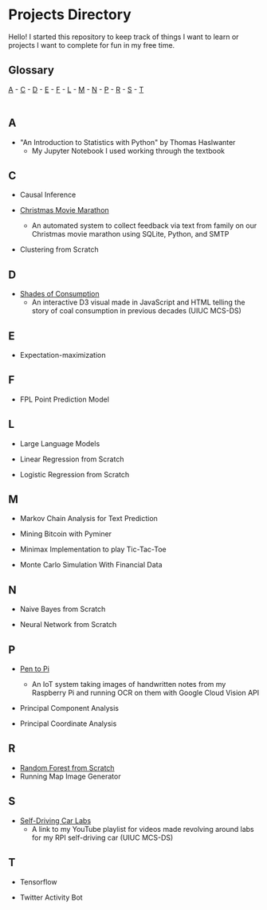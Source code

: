 # Projects Directory
Hello! I started this repository to keep track of things I want to learn or projects I want to complete for fun in my free time. 

## Glossary

[A](#a) - [C](#c) - [D](#d) - [E](#e) - [F](#f) - [L](#l) - [M](#m) - [N](#n) - [P](#p) - [R](#r) - [S](#s) - [T](#t) 
<br>
<br>
## A <a id="a"></a>
- "An Introduction to Statistics with Python" by Thomas Haslwanter
  - My Jupyter Notebook I used working through the textbook

## C <a id="c"></a>
- Causal Inference
  
- <a href="https://github.com/reedwrogers/Christmas-Movie-Marathon">Christmas Movie Marathon</a>
  - An automated system to collect feedback via text from family on our Christmas movie marathon using SQLite, Python, and SMTP

- Clustering from Scratch

## D <a id="d"></a>
- <a href="https://reedwrogers.github.io/Shades-of-Consumption.github.io/">Shades of Consumption</a>
  - An interactive D3 visual made in JavaScript and HTML telling the story of coal consumption in previous decades (UIUC MCS-DS)

## E <a id="e"></a>
- Expectation-maximization

## F <a id="f"></a>
- FPL Point Prediction Model

## L <a id="l"></a>
- Large Language Models
  
- Linear Regression from Scratch
  
- Logistic Regression from Scratch

## M <a id="m"></a>
- Markov Chain Analysis for Text Prediction

- Mining Bitcoin with Pyminer

- Minimax Implementation to play Tic-Tac-Toe
  
- Monte Carlo Simulation With Financial Data

## N <a id="n"></a>
- Naive Bayes from Scratch
  
- Neural Network from Scratch

## P <a id="p"></a>
- <a href="https://github.com/reedwrogers/Pen-To-Pi">Pen to Pi</a>
  - An IoT system taking images of handwritten notes from my Raspberry Pi and running OCR on them with Google Cloud Vision API
    
- Principal Component Analysis
  
- Principal Coordinate Analysis

## R <a id="r"></a>
-  <a href="https://github.com/reedwrogers/Random-Forest/blob/main/Random%20Forest.ipynb">Random Forest from Scratch</a>
- Running Map Image Generator

## S <a id="s"></a>
- <a href="https://www.youtube.com/playlist?list=PLdCtg421g85aJMylENQ-TiCW9ljqfRmTy">Self-Driving Car Labs</a>
  - A link to my YouTube playlist for videos made revolving around labs for my RPI self-driving car (UIUC MCS-DS)

## T <a id="t"></a>
- Tensorflow
  
- Twitter Activity Bot
